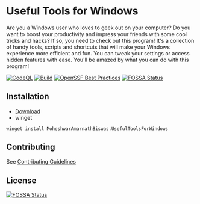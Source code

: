 # Useful Tools for Windows

Are you a Windows user who loves to geek out on your computer? Do you want to boost your productivity and impress your friends with some cool tricks and hacks? If so, you need to check out this program! It's a collection of handy tools, scripts and shortcuts that will make your Windows experience more efficient and fun. You can tweak your settings or access hidden features with ease. You'll be amazed by what you can do with this program!

[![CodeQL](https://github.com/fluentmoheshwar/useful-tools/actions/workflows/codeql.yml/badge.svg)](https://github.com/fluentmoheshwar/useful-tools/actions/workflows/codeql.yml)
[![Build](https://github.com/fluentmoheshwar/useful-tools/actions/workflows/test_build.yml/badge.svg)](https://github.com/fluentmoheshwar/useful-tools/actions/workflows/test_build.yml)
[![OpenSSF Best Practices](https://www.bestpractices.dev/projects/6844/badge)](https://www.bestpractices.dev/projects/6844)
[![FOSSA Status](https://app.fossa.com/api/projects/git%2Bgithub.com%2Ffluentmoheshwar%2Fuseful-tools.svg?type=shield)](https://app.fossa.com/projects/git%2Bgithub.com%2Ffluentmoheshwar%2Fuseful-tools?ref=badge_shield)

## Installation

-   [Download](https://github.com/fluentmoheshwar/useful-tools/releases/latest)
-   winget

```pwsh
winget install MoheshwarAmarnathBiswas.UsefulToolsForWindows
```

## Contributing

See [Contributing Guidelines](https://github.com/fluentmoheshwar/useful-tools/blob/main/CONTRIBUTING.md)

## License

[![FOSSA Status](https://app.fossa.com/api/projects/git%2Bgithub.com%2Ffluentmoheshwar%2Fuseful-tools.svg?type=large)](https://app.fossa.com/projects/git%2Bgithub.com%2Ffluentmoheshwar%2Fuseful-tools?ref=badge_large)
